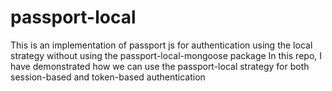 # passport-local
This is an implementation of passport js for authentication using the local strategy without using the passport-local-mongoose package
In this repo, I have demonstrated how we can use the passport-local strategy for both session-based and token-based authentication
